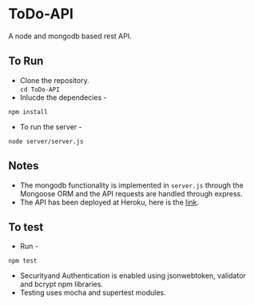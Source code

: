 # ToDo-API
A node and mongodb based rest API. 

## To Run 
* Clone the repository.  
 ``` cd ToDo-API ```
* Inlucde the dependecies - 
``` node
npm install
```
* To run the server - 
``` node
node server/server.js
```
## Notes 
* The mongodb functionality is implemented in ```server.js``` through the Mongoose ORM and the API requests are handled through express. 
* The API has been deployed at Heroku, here is the <a href = "https://polar-garden-35382.herokuapp.com/"> link</a>.
## To test
* Run - 
``` node 
npm test
```
* Securityand Authentication is enabled using jsonwebtoken, validator and bcrypt npm libraries. 
* Testing uses mocha and supertest modules.
